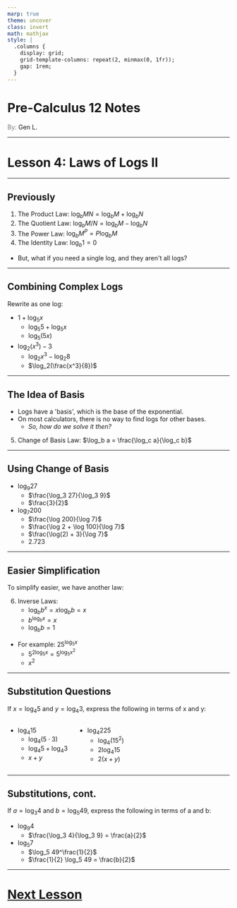 ```yaml
---
marp: true
theme: uncover
class: invert
math: mathjax
style: |
  .columns {
    display: grid;
    grid-template-columns: repeat(2, minmax(0, 1fr));
    gap: 1rem;
  }
---
```


# <!--fit--> Pre-Calculus 12 Notes
<span style="color:grey">By:</span> Gen L.

<!--_footer: In partnership with Hyperion University, 2024-->

---

<!--paginate: true-->

# Lesson 4: Laws of Logs II

---

## Previously

1. The Product Law: $\log_b MN = \log_b M + \log_b N$
2. The Quotient Law: $\log_b M/N = \log_b M - \log_b N$
3. The Power Law: $\log_b M^P = P \log_b M$
4. The Identity Law: $\log_b 1 = 0$
* But, what if you need a single log, and they aren't all logs?

---

## Combining Complex Logs

Rewrite as one log:

* $1 + \log_5 x$
    * $\log_5 5 + \log_5 x$
    * $\log_5(5x)$
* $\log_2(x^3) - 3$
    * $\log_2 x^3 - \log_2 8$
    * $\log_2(\frac{x^3}{8})$

---

## The Idea of Basis

* Logs have a 'basis', which is the base of the exponential. 
* On most calculators, there is no way to find logs for other bases. 
    * *So, how do we solve it then?*
5) Change of Basis Law: $\log_b a = \frac{\log_c a}{\log_c b}$

---

## Using Change of Basis

* $\log_9 27$
    * $\frac{\log_3 27}{\log_3 9}$
    * $\frac{3}{2}$
* $\log_7 200$
    * $\frac{\log 200}{\log 7}$
    * $\frac{\log 2 + \log 100}{\log 7}$
    * $\frac{\log(2) + 3}{\log 7}$
    * $2.723$

---

## Easier Simplification

To simplify easier, we have another law:

6) Inverse Laws:
    * $\log_b b^x = x \log_b b = x$
    * $b^{\log_b x} = x$
    * $\log_b b = 1$
* For example: $25^{\log_5 x}$
    * $5^{2\log_5 x} = 5^{\log_5 x^2}$
    * $x^2$

---

## Substitution Questions

If $x = \log_4 5$ and $y = \log_4 3$, express the following in terms of x and y:

<div class = "columns">
<span>

* $\log_4 15$
    * $\log_4 (5\cdot 3)$
    * $\log_4 5 + \log_4 3$
    * $x + y$

</span>
<span>

* $\log_4 225$
    * $\log_4 (15^2)$
    * $2 \log_4 15$
    * $2(x + y)$

</span>
</div>

---

## Substitutions, cont.

If $a = \log_3 4$ and $b = \log_5 49$, express the following in terms of a and b:

* $\log_9 4$
    * $\frac{\log_3 4}{\log_3 9} = \frac{a}{2}$
* $\log_5 7$
    * $\log_5 49^\frac{1}{2}$
    * $\frac{1}{2} \log_5 49 = \frac{b}{2}$

---

# [Next Lesson](Lesson%205.html)